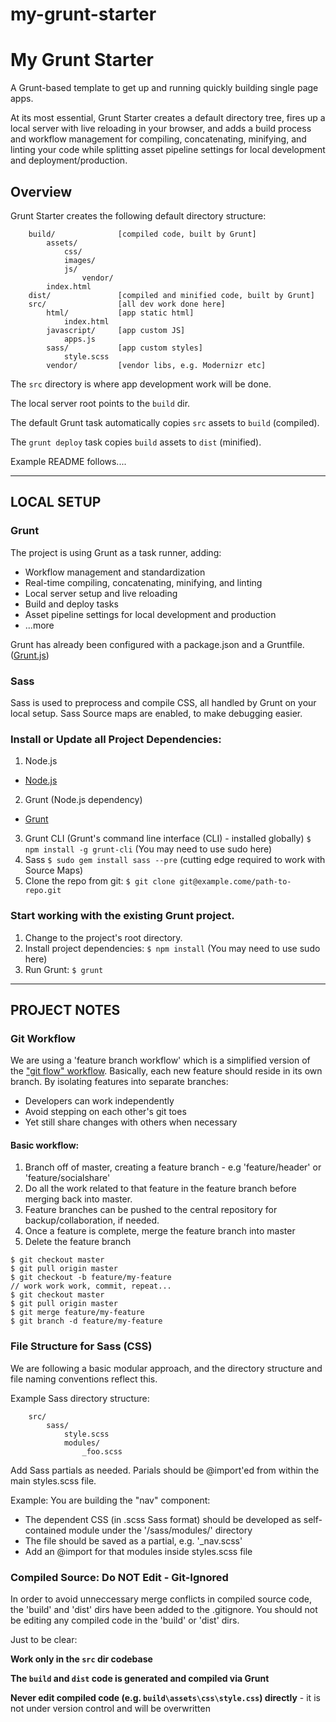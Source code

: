 my-grunt-starter
================

# My Grunt Starter
A Grunt-based template to get up and running quickly building single page apps.

At its most essential, Grunt Starter creates a default directory tree, fires up a local server with live reloading in your browser, and adds a build process and workflow management for compiling, concatenating, minifying, and linting your code while splitting asset pipeline settings for local development and deployment/production.

## Overview

Grunt Starter creates the following default directory structure:

````
	build/				[compiled code, built by Grunt]
		assets/
			css/
			images/
			js/
				vendor/
		index.html
	dist/				[compiled and minified code, built by Grunt]
	src/				[all dev work done here]
		html/			[app static html]
			index.html
		javascript/		[app custom JS]
			apps.js
		sass/			[app custom styles]
			style.scss
		vendor/			[vendor libs, e.g. Modernizr etc]
````

The `src` directory is where app development work will be done.

The local server root points to the `build` dir.

The default Grunt task automatically copies `src` assets to `build` (compiled).

The `grunt deploy` task copies `build` assets to `dist` (minified).

Example README follows....


----
## LOCAL SETUP

### Grunt
The project is using Grunt as a task runner, adding:
  * Workflow management and standardization
  * Real-time compiling, concatenating, minifying, and linting
  * Local server setup and live reloading
  * Build and deploy tasks
  * Asset pipeline settings for local development and production
  * ...more

Grunt has already been configured with a package.json and a Gruntfile. ([Grunt.js](http://gruntjs.com/getting-started))

### Sass
Sass is used to preprocess and compile CSS, all handled by Grunt on your local setup. Sass Source maps are enabled, to make debugging easier.


### Install or Update all Project Dependencies:

1. Node.js 
  * [Node.js](http://nodejs.org/)
2. Grunt (Node.js dependency)
  * [Grunt](http://gruntjs.com/)
3. Grunt CLI (Grunt's command line interface (CLI) - installed globally)
  `$ npm install -g grunt-cli` (You may need to use sudo here)
4. Sass
  `$ sudo gem install sass --pre` (cutting edge required to work with Source Maps)
5. Clone the repo from git:
  `$ git clone git@example.come/path-to-repo.git`



### Start working with the existing Grunt project.
1. Change to the project's root directory.
2. Install project dependencies:
`$ npm install` (You may need to use sudo here)
3. Run Grunt:
`$ grunt`

----
## PROJECT NOTES


### Git Workflow
We are using a 'feature branch workflow' which is a simplified version of the ["git flow" workflow](https://www.google.com/search?q=git+flow).
Basically, each new feature should reside in its own branch. By isolating features into separate branches:
  * Developers can work independently
  * Avoid stepping on each other's git toes
  * Yet still share changes with others when necessary


#### Basic workflow:
1. Branch off of master, creating a feature branch - e.g 'feature/header' or 'feature/socialshare'
2. Do all the work related to that feature in the feature branch before merging back into master.
3. Feature branches can be pushed to the central repository for backup/collaboration, if needed.
4. Once a feature is complete, merge the feature branch into master
5. Delete the feature branch

````
$ git checkout master 
$ git pull origin master 
$ git checkout -b feature/my-feature 
// work work work, commit, repeat... 
$ git checkout master
$ git pull origin master
$ git merge feature/my-feature 
$ git branch -d feature/my-feature
````


### File Structure for Sass (CSS)
We are following a basic modular approach, and the directory structure and file naming conventions reflect this.

Example Sass directory structure:

````
	src/
		sass/
			style.scss
			modules/
				_foo.scss
````

Add Sass partials as needed. Parials should be @import'ed from within the main styles.scss file.

Example: You are building the "nav" component:
  * The dependent CSS (in .scss Sass format) should be developed as self-contained module under the '/sass/modules/' directory
  * The file should be saved as a partial, e.g. '_nav.scss'
  * Add an @import for that modules inside styles.scss file


### Compiled Source: Do NOT Edit - Git-Ignored
In order to avoid unneccessary merge conflicts in compiled source code, the 'build' and 'dist' dirs have been added to the .gitignore. You should not be editing any compiled code in the 'build' or 'dist' dirs.

Just to be clear:

**Work only in the `src` dir codebase**

**The `build` and `dist` code is generated and compiled via Grunt**

**Never edit compiled code (e.g. `build\assets\css\style.css`) directly** - it is not under version control and will be overwritten
